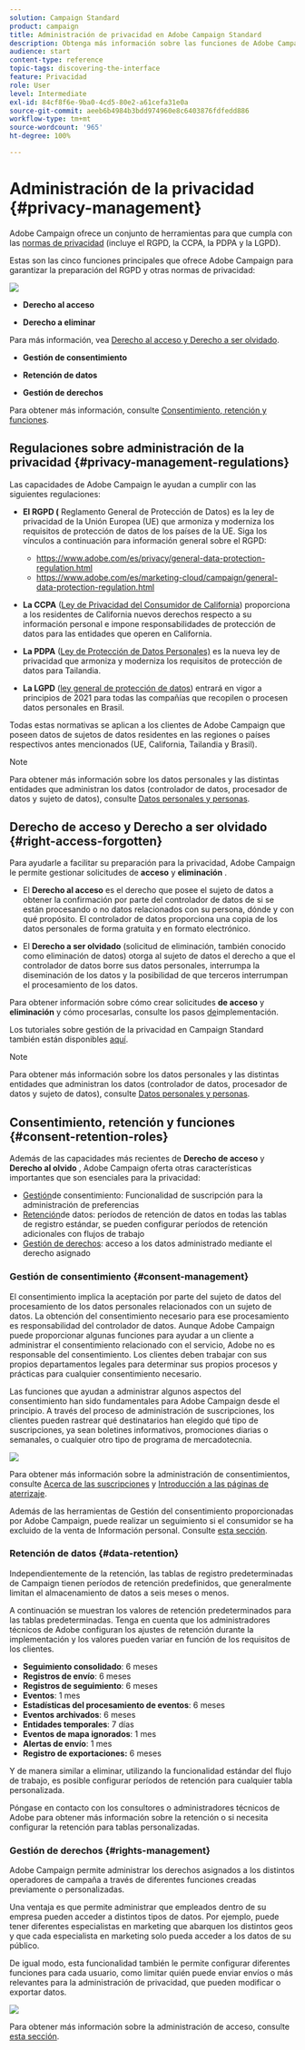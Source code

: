 ```yaml
---
solution: Campaign Standard
product: campaign
title: Administración de privacidad en Adobe Campaign Standard
description: Obtenga más información sobre las funciones de Adobe Campaign Standard para administrar la privacidad.
audience: start
content-type: reference
topic-tags: discovering-the-interface
feature: Privacidad
role: User
level: Intermediate
exl-id: 84cf8f6e-9ba0-4cd5-80e2-a61cefa31e0a
source-git-commit: aeeb6b4984b3bdd974960e8c6403876fdfedd886
workflow-type: tm+mt
source-wordcount: '965'
ht-degree: 100%

---
```


# Administración de la privacidad {#privacy-management}

Adobe Campaign ofrece un conjunto de herramientas para que cumpla con las [normas de privacidad](#privacy-management-regulations) (incluye el RGPD, la CCPA, la PDPA y la LGPD).

Estas son las cinco funciones principales que ofrece Adobe Campaign para garantizar la preparación del RGPD y otras normas de privacidad:

![](assets/privacy-gdpr-use-cases.png)

* **Derecho al acceso**

* **Derecho a eliminar**

Para más información, vea [Derecho al acceso y Derecho a ser olvidado](#right-access-forgotten).

* **Gestión de consentimiento**

* **Retención de datos**

* **Gestión de derechos**

Para obtener más información, consulte [Consentimiento, retención y funciones](#consent-retention-roles).

<!--This section presents general information on what Privacy management is and the features provided by Adobe Campaign to manage the [Right to Access and Right to be Forgotten](#right-access-forgotten).

It also contains information on important features to manage Privacy ([consent, data retention and user roles](#consent-retention-roles)), as well as best practices to help you with your Privacy compliance when using Adobe Campaign.-->

## Regulaciones sobre administración de la privacidad {#privacy-management-regulations}

Las capacidades de Adobe Campaign le ayudan a cumplir con las siguientes regulaciones:

* **El RGPD (** Reglamento General de Protección de Datos[](https://ec.europa.eu/info/law/law-topic/data-protection/reform/what-does-general-data-protection-regulation-gdpr-govern_en)) es la ley de privacidad de la Unión Europea (UE) que armoniza y moderniza los requisitos de protección de datos de los países de la UE. Siga los vínculos a continuación para información general sobre el RGPD:

   * https://www.adobe.com/es/privacy/general-data-protection-regulation.html
   * https://www.adobe.com/es/marketing-cloud/campaign/general-data-protection-regulation.html

* **La CCPA** ([Ley de Privacidad del Consumidor de California](https://leginfo.legislature.ca.gov/faces/codes_displayText.xhtml?lawCode=CIV&amp;division=3.&amp;title=1.81.5.&amp;part=4.&amp;chapter=&amp;article=)) proporciona a los residentes de California nuevos derechos respecto a su información personal e impone responsabilidades de protección de datos para las entidades que operen en California.
* **La PDPA** ([Ley de Protección de Datos Personales)](https://secureprivacy.ai/thailand-pdpa-summary-what-businesses-need-to-know/) es la nueva ley de privacidad que armoniza y moderniza los requisitos de protección de datos para Tailandia.
* **La LGPD** ([ley general de protección de datos](https://iapp.org/media/pdf/resource_center/Brazilian_General_Data_Protection_Law.pdf)) entrará en vigor a principios de 2021 para todas las compañías que recopilen o procesen datos personales en Brasil.

Todas estas normativas se aplican a los clientes de Adobe Campaign que poseen datos de sujetos de datos residentes en las regiones o países respectivos antes mencionados (UE, California, Tailandia y Brasil).

>[!NOTE]
>
>Para obtener más información sobre los datos personales y las distintas entidades que administran los datos (controlador de datos, procesador de datos y sujeto de datos), consulte [Datos personales y personas](../../start/using/privacy.md#personal-data).

## Derecho de acceso y Derecho a ser olvidado {#right-access-forgotten}

Para ayudarle a facilitar su preparación para la privacidad, Adobe Campaign le permite gestionar solicitudes de **acceso** y **eliminación** .

* El **Derecho al acceso** es el derecho que posee el sujeto de datos a obtener la confirmación por parte del controlador de datos de si se están procesando o no datos relacionados con su persona, dónde y con qué propósito. El controlador de datos proporciona una copia de los datos personales de forma gratuita y en formato electrónico.

* El **Derecho a ser olvidado** (solicitud de eliminación, también conocido como eliminación de datos) otorga al sujeto de datos el derecho a que el controlador de datos borre sus datos personales, interrumpa la diseminación de los datos y la posibilidad de que terceros interrumpan el procesamiento de los datos.

Para obtener información sobre cómo crear solicitudes **de acceso** y **eliminación** y cómo procesarlas, consulte los pasos [de](../../start/using/privacy-requests.md#about-privacy-requests)implementación.

Los tutoriales sobre gestión de la privacidad en Campaign Standard también están disponibles [aquí](https://experienceleague.adobe.com/docs/campaign-standard-learn/tutorials/privacy/privacy-overview.html?lang=es#privacy).

>[!NOTE]
>
>Para obtener más información sobre los datos personales y las distintas entidades que administran los datos (controlador de datos, procesador de datos y sujeto de datos), consulte [Datos personales y personas](../../start/using/privacy.md#personal-data).

## Consentimiento, retención y funciones {#consent-retention-roles}

Además de las capacidades más recientes de **Derecho de acceso** y **Derecho al olvido** , Adobe Campaign oferta otras características importantes que son esenciales para la privacidad:

* [Gestión](#consent-management)de consentimiento: Funcionalidad de suscripción para la administración de preferencias
* [Retención](#data-retention)de datos: períodos de retención de datos en todas las tablas de registro estándar, se pueden configurar períodos de retención adicionales con flujos de trabajo
* [Gestión de derechos](#rights-management): acceso a los datos administrado mediante el derecho asignado 

### Gestión de consentimiento {#consent-management}

El consentimiento implica la aceptación por parte del sujeto de datos del procesamiento de los datos personales relacionados con un sujeto de datos. La obtención del consentimiento necesario para ese procesamiento es responsabilidad del controlador de datos. Aunque Adobe Campaign puede proporcionar algunas funciones para ayudar a un cliente a administrar el consentimiento relacionado con el servicio, Adobe no es responsable del consentimiento. Los clientes deben trabajar con sus propios departamentos legales para determinar sus propios procesos y prácticas para cualquier consentimiento necesario.

Las funciones que ayudan a administrar algunos aspectos del consentimiento han sido fundamentales para Adobe Campaign desde el principio. A través del proceso de administración de suscripciones, los clientes pueden rastrear qué destinatarios han elegido qué tipo de suscripciones, ya sean boletines informativos, promociones diarias o semanales, o cualquier otro tipo de programa de mercadotecnia.

![](assets/privacy-consent-management.png)

Para obtener más información sobre la administración de consentimientos, consulte [Acerca de las suscripciones](../../audiences/using/about-subscriptions.md) y [Introducción a las páginas de aterrizaje](../../channels/using/getting-started-with-landing-pages.md).

Además de las herramientas de Gestión del consentimiento proporcionadas por Adobe Campaign, puede realizar un seguimiento si el consumidor se ha excluido de la venta de Información personal. Consulte [esta sección](../../start/using/privacy-requests.md#sale-of-personal-information-ccpa).

### Retención de datos {#data-retention}

Independientemente de la retención, las tablas de registro predeterminadas de Campaign tienen períodos de retención predefinidos, que generalmente limitan el almacenamiento de datos a seis meses o menos.

A continuación se muestran los valores de retención predeterminados para las tablas predeterminadas. Tenga en cuenta que los administradores técnicos de Adobe configuran los ajustes de retención durante la implementación y los valores pueden variar en función de los requisitos de los clientes.

* **Seguimiento consolidado**: 6 meses
* **Registros de envío**: 6 meses
* **Registros de seguimiento**: 6 meses
* **Eventos**: 1 mes
* **Estadísticas del procesamiento de eventos**: 6 meses
* **Eventos archivados**: 6 meses
* **Entidades temporales**: 7 días
* **Eventos de mapa ignorados**: 1 mes
* **Alertas de envío**: 1 mes
* **Registro de exportaciones:** 6 meses

Y de manera similar a eliminar, utilizando la funcionalidad estándar del flujo de trabajo, es posible configurar períodos de retención para cualquier tabla personalizada.

Póngase en contacto con los consultores o administradores técnicos de Adobe para obtener más información sobre la retención o si necesita configurar la retención para tablas personalizadas.

### Gestión de derechos {#rights-management}

Adobe Campaign permite administrar los derechos asignados a los distintos operadores de campaña a través de diferentes funciones creadas previamente o personalizadas.

Una ventaja es que permite administrar que empleados dentro de su empresa pueden acceder a distintos tipos de datos. Por ejemplo, puede tener diferentes especialistas en marketing que abarquen los distintos geos y que cada especialista en marketing solo pueda acceder a los datos de su público.

De igual modo, esta funcionalidad también le permite configurar diferentes funciones para cada usuario, como limitar quién puede enviar envíos o más relevantes para la administración de privacidad, que pueden modificar o exportar datos.

![](assets/privacy-user-management.png)

Para obtener más información sobre la administración de acceso, consulte [esta sección](../../administration/using/about-access-management.md).

